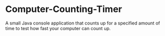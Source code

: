 Computer-Counting-Timer
=======================

A small Java console application that counts up for a specified amount of time to test how fast your computer can count up.

